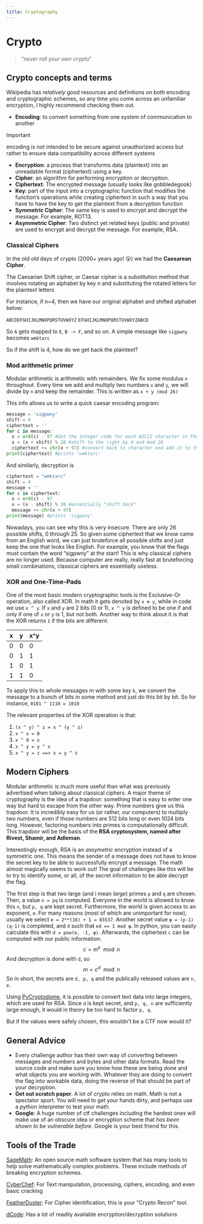 ```yaml
---
title: Cryptography
---
```

# Crypto
> "*never roll your own crypto*"

## Crypto concepts and terms
Wikipedia has *relatively* good resources and definitions on both encoding and cryptographic schemes, so any time you come across an unfamiliar encryption, I highly recommend checking them out.
- **Encoding**: to convert something from one system of communication to another
> [!IMPORTANT]  
> encoding is not intended to be secure against unauthorized access but rather to ensure data compatibility across different systems
- **Encryption**: a process that transforms data (plaintext) into an unreadable format (ciphertext) using a key. 
- **Cipher**: an algorithm for performing encryption or decryption.
- **Ciphertext**: The encrypted message (usually looks like gobbledegook)
- **Key**: part of the input into a cryptographic function that modifies the function’s operations while creating ciphertext in such a way that you have to have the key to get the plaintext from a decryption function
- **Symmetric Cipher**: The same key is used to encrypt and decrypt the message. For example, ROT13.
- **Asymmetric Cipher**: Two distinct yet related keys (public and private) are used to encrypt and decrypt the message. For example, RSA.

### Classical Ciphers
In the old *old* days of crypto (2000+ years ago! 😮) we had the **Caesarean Cipher**. 

The Caesarian Shift cipher, or Caesar cipher is a substitution method that involves rotating an alphabet by key n and substituting the rotated letters for the plaintext letters

For instance, if n=4, then we have our original alphabet and shifted alphabet below:

`ABCDEFGHIJKLMNOPQRSTUVWXYZ`
`EFGHIJKLMNOPQRSTUVWXYZABCD`

So `A` gets mapped to `E`, `B -> F`, and so on. A simple message like `sigpwny` becomes `wmktarc`

So if the shift is 4, how do we get back the plaintext?

### Mod arithmetic primer
Modular arithmetic is arithmetic with remainders. We fix some modulus `n` throughout. Every time we add and multiply two numbers `x` and `y`, we will divide by `n` and keep the remainder. This is written as `x + y (mod 26)`

This info allows us to write a quick caesar encoding program:
```py
message = 'sigpwny'
shift = 4
ciphertext = ''
for c in message:
  x = ord(c) - 97 #Get the integer code for each ASCII character in the message
  x = (x + shift) % 26 #shift to the right by 4 and mod 26
  ciphertext += chr(x + 97) #convert back to character and add it to the ciphertext
print(ciphertext) #prints 'wmktarc'
```
And similarly, decryption is

```py
ciphertext = "wmktarc"
shift = 4
message = ''
for c in ciphertext:
  x = ord(c) - 97 
  x = (x - shift) % 26 #essentially "shift back"
  message += chr(x + 97)
print(message) #prints 'sigpwny'
```

Nowadays, you can see why this is very insecure. There are only 26 possible shifts, 0 through 25. So given some ciphertext that we know came from an English word, we can just bruteforce all possible shifts and just keep the one that looks like English. For example, you know that the flags must contain the word “sigpwny” at the start! This is why classical ciphers are no longer used. Because computer are really, really fast at bruteforcing small combinations, classical ciphers are essentially useless.

### XOR and One-Time-Pads
One of the most basic modern cryptographic tools is the Exclusive-Or operation, also called XOR. In math it gets denoted
by `x ⊕ y`, while in code we use `x ^ y`.
If `x` and `y` are 2 bits (0 or 1), `x ^ y` is defined to be one if and only if one of `x` or `y` is 1, but not both. Another way to think about it is that the XOR returns `1` if the bits are different:

| x | y | x^y |
|---|---|-----|
| 0 | 0 | 0   |
| 0 | 1 | 1   |
| 1 | 0 | 1   |
| 1 | 1 | 0   |


To apply this to whole messages m with some key `k`, we convert the message to a bunch of bits in some method and just do this bit by bit. So for instance, `0101 ^ 1110 = 1010`

The relevant properties of the XOR operation is that:
1. `(x ^ y) ^ z = x ^ (y ^ z)`
2. `x ^ x = 0`
3. `x ^ 0 = x`
4. `x ^ y = y ^ x`
5. `x ^ y = z ==> x = y ^ z`


## Modern Ciphers

Modular arithmetic is much more useful than what was previously advertised when talking about classical ciphers. A major theme of cryptography is the idea of a trapdoor: something that is easy to enter one way but hard to escape from the other way. Prime numbers give us this trapdoor. It is incredibly easy for us (or rather, our computers) to multiply two numbers, even if those numbers are 512 bits long or even 1024 bits long. However, factoring numbers into primes is computationally difficult. This trapdoor will be the basis of the **RSA cryptosystem, named after Rivest, Shamir, and Adleman**.

Interestingly enough, RSA is an *assymetric* encryption instead of a symmetric one. This means the sender of a message does not have to know the secret key to be able to successfully encrypt a message. The math almost magically seems to work out! The goal of challenges like this will be to try to identify some, or all, of the secret information to be able decrypt the flag.

The first step is that two large (and i mean *large*) primes `p` and `q` are chosen. Then, a value `n = pq` is computed. Everyone in the world is allowed to know this `n`, but `p, q` are kept secret. Furthermore, the world is given access to an exponent, `e`. For many reasons (most of which are unimportant for now), usually we select `e = 2**(16) + 1 = 65537`. Another secret value `φ = (p-1)(q-1)` is completed, and `d` such that `ed == 1 mod φ`. In python, you can easily calculate this with 
`d = pow(e, -1, φ)`. Afterwards, the ciphertext `c` can be computed with our public information:
$$c = m^e \mod n$$
And decryption is done with `d`, so 
$$m = c^d \mod n$$
 So in short, the secrets are `d, p, q` and the publically released values are `n, e`. 

 Using [PyCryptodome](https://www.pycryptodome.org/), it is possible to convert text data into large integers, which are used for RSA. Since `d` is kept secret, and `p, q, n` are sufficiently large enough, it would in theory be too hard to factor `p, q`. 
 
 But if the values were safely chosen, this wouldn't be a CTF now would it?



 ## General Advice
 - Every challenge author has their own way of converting between messages and numbers and bytes and other data formats. Read the source code and make sure you know how these are being done and what objects you are working with. Whatever they are doing to convert the flag into workable data, doing the reverse of that should be part of your decryption.
- **Get out scratch paper**. A lot of crypto relies on math. Math is not a spectator sport. You will need to get your hands dirty, and perhaps use a python interpreter to test your math.
- **Google**: A huge number of ctf challenges including the hardest ones will make use of an obscure idea or encryption scheme that *has been shown to be vulnerable before*. Google is your best friend for this.

## Tools of the Trade
[SageMath](https://www.sagemath.org): An open source math software system that has many tools to help solve mathematically complex problems. These include methods of breaking encryption schemes.

[CyberChef](https://gchq.github.io/CyberChef/): For Text manipulation, processing, ciphers, encoding, and even basic cracking

[FeatherDuster](https://github.com/nccgroup/featherduster): For Cipher identification, this is your "Crypto Recon" tool.

[dCode](https://www.dcode.fr/tools-list#cryptography): Has a lot of readily available encryption/decryption solutions

